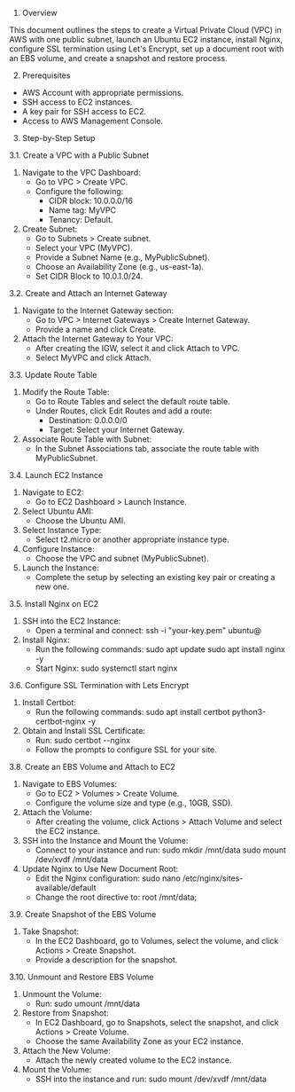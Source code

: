 1. Overview

This document outlines the steps to create a Virtual Private Cloud (VPC) in AWS with one public subnet,
launch an Ubuntu EC2 instance, install Nginx, configure SSL termination using Let's Encrypt, set up a document root
with an EBS volume, and create a snapshot and restore process.

2. Prerequisites
- AWS Account with appropriate permissions.
- SSH access to EC2 instances.
- A key pair for SSH access to EC2.
- Access to AWS Management Console.

3. Step-by-Step Setup

3.1. Create a VPC with a Public Subnet
1. Navigate to the VPC Dashboard:
   - Go to VPC > Create VPC.
   - Configure the following:
     - CIDR block: 10.0.0.0/16
     - Name tag: MyVPC
     - Tenancy: Default.
2. Create Subnet:
   - Go to Subnets > Create subnet.
   - Select your VPC (MyVPC).
   - Provide a Subnet Name (e.g., MyPublicSubnet).
   - Choose an Availability Zone (e.g., us-east-1a).
   - Set CIDR Block to 10.0.1.0/24.

3.2. Create and Attach an Internet Gateway
1. Navigate to the Internet Gateway section:
   - Go to VPC > Internet Gateways > Create Internet Gateway.
   - Provide a name and click Create.
2. Attach the Internet Gateway to Your VPC:
   - After creating the IGW, select it and click Attach to VPC.
   - Select MyVPC and click Attach.

3.3. Update Route Table
1. Modify the Route Table:
   - Go to Route Tables and select the default route table.
   - Under Routes, click Edit Routes and add a route:
     - Destination: 0.0.0.0/0
     - Target: Select your Internet Gateway.
2. Associate Route Table with Subnet:
   - In the Subnet Associations tab, associate the route table with MyPublicSubnet.

3.4. Launch EC2 Instance
1. Navigate to EC2:
   - Go to EC2 Dashboard > Launch Instance.
2. Select Ubuntu AMI:
   - Choose the Ubuntu AMI.
3. Select Instance Type:
   - Select t2.micro or another appropriate instance type.
4. Configure Instance:
   - Choose the VPC and subnet (MyPublicSubnet).
5. Launch the Instance:
   - Complete the setup by selecting an existing key pair or creating a new one.

3.5. Install Nginx on EC2
1. SSH into the EC2 Instance:
   - Open a terminal and connect:
     ssh -i "your-key.pem" ubuntu@<Public-IP>
2. Install Nginx:
   - Run the following commands:
     sudo apt update
     sudo apt install nginx -y
   - Start Nginx:
     sudo systemctl start nginx

3.6. Configure SSL Termination with Lets Encrypt
1. Install Certbot:
   - Run the following commands:
     sudo apt install certbot python3-certbot-nginx -y
2. Obtain and Install SSL Certificate:
   - Run:
     sudo certbot --nginx
   - Follow the prompts to configure SSL for your site.

3.8. Create an EBS Volume and Attach to EC2
1. Navigate to EBS Volumes:
   - Go to EC2 > Volumes > Create Volume.
   - Configure the volume size and type (e.g., 10GB, SSD).
2. Attach the Volume:
   - After creating the volume, click Actions > Attach Volume and select the EC2 instance.
3. SSH into the Instance and Mount the Volume:
   - Connect to your instance and run:
     sudo mkdir /mnt/data
     sudo mount /dev/xvdf /mnt/data
4. Update Nginx to Use New Document Root:
   - Edit the Nginx configuration:
     sudo nano /etc/nginx/sites-available/default
   - Change the root directive to:
     root /mnt/data;

3.9. Create Snapshot of the EBS Volume
1. Take Snapshot:
   - In the EC2 Dashboard, go to Volumes, select the volume, and click Actions > Create Snapshot.
   - Provide a description for the snapshot.

3.10. Unmount and Restore EBS Volume
1. Unmount the Volume:
   - Run:
     sudo umount /mnt/data
2. Restore from Snapshot:
   - In EC2 Dashboard, go to Snapshots, select the snapshot, and click Actions > Create Volume.
   - Choose the same Availability Zone as your EC2 instance.
3. Attach the New Volume:
   - Attach the newly created volume to the EC2 instance.
4. Mount the Volume:
   - SSH into the instance and run:
     sudo mount /dev/xvdf /mnt/data
